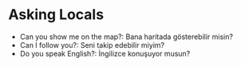 
# Asking Locals

- Can you show me on the map?: Bana haritada gösterebilir misin?
- Can I follow you?: Seni takip edebilir miyim?
- Do you speak English?: İngilizce konuşuyor musun?
